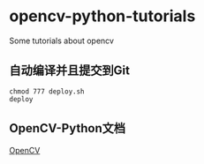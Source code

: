 # opencv-python-tutorials
Some tutorials about opencv 

## 自动编译并且提交到Git
```shell script
chmod 777 deploy.sh
deploy
```

## OpenCV-Python文档
[OpenCV](http://opencv.aichenwei.com)
